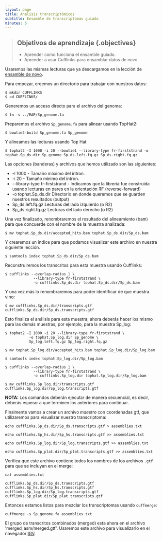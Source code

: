 ```yaml
---
layout: page
title: Análisis transcriptómicos
subtitle: Ensamble de transcriptomas guiado
minutes: 5
---
```

> ## Objetivos de aprendizaje {.objectives}
>
> *  Aprender como funciona el ensamble guiado.
> *  Aprender a usar Cufflinks para ensamblar datos de novo.

Usaremos las mismas lecturas que ya descargamos en la lección de [ensamble de novo](02-assembly_denovo.html). 

Para empezar, creemos un directorio para trabajar con nuestros datos:

~~~ {.bash}
$ mkdir CUFFLINKS
$ cd CUFFLINKS/
~~~ 

Generemos un acceso directo para el archivo del genoma:

~~~ {.bash}
$ ln -s ../MAP/Sp_genome.fa
~~~

Preparemos el archivo `Sp_genome.fa` para alinear usando TopHat2:

~~~ {.bash}
$ bowtie2-build Sp_genome.fa Sp_genome
~~~

Y alineamos las lecturas usando Top Hat

~~~ {.bash}
$ tophat2 -I 1000 -i 20 --bowtie1 --library-type fr-firststrand -o tophat.Sp_ds.dir Sp_genome Sp_ds.left.fq.gz Sp_ds.right.fq.gz
~~~

Las opciones (banderas) y archivos que hemos utilizado son las siguientes:

* -I 1000 - Tamaño máximo del intron. 
* -i 20 - Tamaño mínimo del intron. 
* --library-type fr-firststrand - Indicamos que la librería fue construida usando 
lecturas en pares en la orientación RF (reverse-forward)
* -o tophat.Sp_ds.dir Directorio en donde queremos que se guarden nuestros resultados (output)
* Sp_ds.left.fq.gz Lecturas del lado izquierdo (o R2)
* Sp_ds.right.fq.gz Lecturas del lado derecho (o R2)

Una vez finalizado, renombraremos el resultado del alineamiento (bam) para que 
concuerde con el nombre de la muestra analizada:

~~~ {.bash}
$ mv tophat.Sp_ds.dir/accepted_hits.bam tophat.Sp_ds.dir/Sp_ds.bam
~~~ 

Y crearemos un índice para que podamos visualizar este archivo en nuestra siguiente 
lección.

~~~ {.bash}
$ samtools index tophat.Sp_ds.dir/Sp_ds.bam
~~~ 

Reconstruiremos los transcritos para esta muestra usando Cufflinks:

~~~ {.bash}
$ cufflinks --overlap-radius 1 \
             --library-type fr-firststrand \
             -o cufflinks.Sp_ds.dir tophat.Sp_ds.dir/Sp_ds.bam
~~~ 

Y una vez más lo renombraremos para poder identificar de que muestra vino:
~~~ {.bash}
$ mv cufflinks.Sp_ds.dir/transcripts.gtf cufflinks.Sp_ds.dir/Sp_ds.transcripts.gtf
~~~ 
 
Esto finaliza el análisis para esta muestra, ahora deberás hacer los mismo para las 
demás muestras, por ejemplo, para la muestra Sp_log:

~~~ {.bash}
$ tophat2 -I 1000 -i 20 --library-type fr-firststrand \
           -o tophat.Sp_log.dir Sp_genome \
           Sp_log.left.fq.gz Sp_log.right.fq.gz

$ mv tophat.Sp_log.dir/accepted_hits.bam tophat.Sp_log.dir/Sp_log.bam

$ samtools index tophat.Sp_log.dir/Sp_log.bam

$ cufflinks --overlap-radius 1 \
             --library-type fr-firststrand \
             -o cufflinks.Sp_log.dir tophat.Sp_log.dir/Sp_log.bam

$ mv cufflinks.Sp_log.dir/transcripts.gtf cufflinks.Sp_log.dir/Sp_log.transcripts.gtf
~~~ 

**NOTA:** Los comandos deberán ejecutar de manera secuencial, es decir, deberás esperar
a que terminen los anteriores para continuar.

Finalmente vamos a crear un archivo *maestro* con coordenadas gtf, que utilizaremos para
visualizar nuestro transcriptoma:

~~~ {.bash}
echo cufflinks.Sp_ds.dir/Sp_ds.transcripts.gtf > assemblies.txt

echo cufflinks.Sp_hs.dir/Sp_hs.transcripts.gtf >> assemblies.txt

echo cufflinks.Sp_log.dir/Sp_log.transcripts.gtf >> assemblies.txt

echo cufflinks.Sp_plat.dir/Sp_plat.transcripts.gtf >> assemblies.txt
~~~
  
 Verifica que este archivo contiene todos los nombres de los archivos `.gtf` para que 
 se incluyan en el merge:

~~~ {.bash}
cat assemblies.txt 
~~~

~~~ {.output}
cufflinks.Sp_ds.dir/Sp_ds.transcripts.gtf
cufflinks.Sp_hs.dir/Sp_hs.transcripts.gtf
cufflinks.Sp_log.dir/Sp_log.transcripts.gtf
cufflinks.Sp_plat.dir/Sp_plat.transcripts.gtf
~~~

Entonces estamos listos para mezclar los transcriptomas usando `cuffmerge`:

~~~ {.bash}
cuffmerge -s Sp_genome.fa assemblies.txt
~~~ 

El grupo de transcritos combinados (merged) esta ahora en el archivo 'merged_asm/merged.gtf'.
Usaremos este archivo para visualizarlo en el navegador [IGV](http://software.broadinstitute.org/software/igv/).
